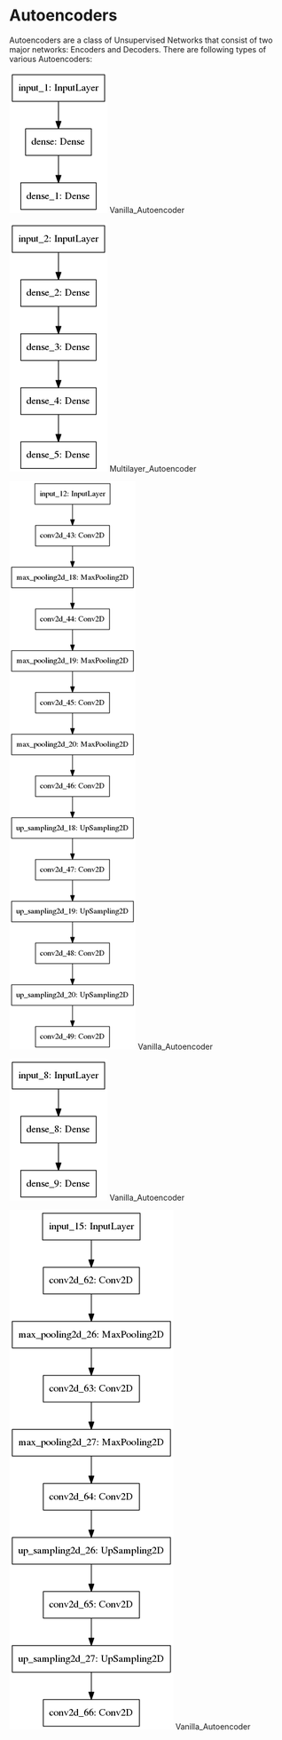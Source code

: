 # Autoencoders
Autoencoders are a class of Unsupervised Networks that consist of two major networks: Encoders and Decoders.
There are following types of various Autoencoders:

![alt text](./vanilla_autoencoder.png)
Vanilla_Autoencoder

![alt text](./Multilayer_autoencoder.png)
Multilayer_Autoencoder

![alt text](./Convolutional_autoencoder.png)
Vanilla_Autoencoder

![alt text](./Sparse_autoencoder.png)
Vanilla_Autoencoder

![alt text](./Denoising_autoencoder.png)
Vanilla_Autoencoder
